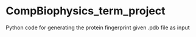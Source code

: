 # CompBiophysics_term_project
Python code for generating the protein fingerprint given .pdb file as input
